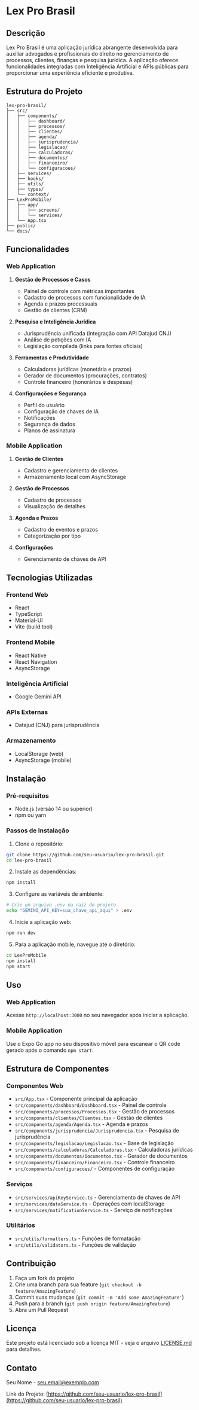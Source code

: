 # Lex Pro Brasil

## Descrição

Lex Pro Brasil é uma aplicação jurídica abrangente desenvolvida para auxiliar advogados e profissionais do direito no gerenciamento de processos, clientes, finanças e pesquisa jurídica. A aplicação oferece funcionalidades integradas com Inteligência Artificial e APIs públicas para proporcionar uma experiência eficiente e produtiva.

## Estrutura do Projeto

```
lex-pro-brasil/
├── src/
│   ├── components/
│   │   ├── dashboard/
│   │   ├── processos/
│   │   ├── clientes/
│   │   ├── agenda/
│   │   ├── jurisprudencia/
│   │   ├── legislacao/
│   │   ├── calculadoras/
│   │   ├── documentos/
│   │   ├── financeiro/
│   │   └── configuracoes/
│   ├── services/
│   ├── hooks/
│   ├── utils/
│   ├── types/
│   └── context/
├── LexProMobile/
│   ├── app/
│   │   ├── screens/
│   │   └── services/
│   └── App.tsx
├── public/
└── docs/
```

## Funcionalidades

### Web Application

1. **Gestão de Processos e Casos**
   - Painel de controle com métricas importantes
   - Cadastro de processos com funcionalidade de IA
   - Agenda e prazos processuais
   - Gestão de clientes (CRM)

2. **Pesquisa e Inteligência Jurídica**
   - Jurisprudência unificada (integração com API Datajud CNJ)
   - Análise de petições com IA
   - Legislação compilada (links para fontes oficiais)

3. **Ferramentas e Produtividade**
   - Calculadoras jurídicas (monetária e prazos)
   - Gerador de documentos (procurações, contratos)
   - Controle financeiro (honorários e despesas)

4. **Configurações e Segurança**
   - Perfil do usuário
   - Configuração de chaves de IA
   - Notificações
   - Segurança de dados
   - Planos de assinatura

### Mobile Application

1. **Gestão de Clientes**
   - Cadastro e gerenciamento de clientes
   - Armazenamento local com AsyncStorage

2. **Gestão de Processos**
   - Cadastro de processos
   - Visualização de detalhes

3. **Agenda e Prazos**
   - Cadastro de eventos e prazos
   - Categorização por tipo

4. **Configurações**
   - Gerenciamento de chaves de API

## Tecnologias Utilizadas

### Frontend Web
- React
- TypeScript
- Material-UI
- Vite (build tool)

### Frontend Mobile
- React Native
- React Navigation
- AsyncStorage

### Inteligência Artificial
- Google Gemini API

### APIs Externas
- Datajud (CNJ) para jurisprudência

### Armazenamento
- LocalStorage (web)
- AsyncStorage (mobile)

## Instalação

### Pré-requisitos
- Node.js (versão 14 ou superior)
- npm ou yarn

### Passos de Instalação

1. Clone o repositório:
```bash
git clone https://github.com/seu-usuario/lex-pro-brasil.git
cd lex-pro-brasil
```

2. Instale as dependências:
```bash
npm install
```

3. Configure as variáveis de ambiente:
```bash
# Crie um arquivo .env na raiz do projeto
echo "GEMINI_API_KEY=sua_chave_api_aqui" > .env
```

4. Inicie a aplicação web:
```bash
npm run dev
```

5. Para a aplicação mobile, navegue até o diretório:
```bash
cd LexProMobile
npm install
npm start
```

## Uso

### Web Application
Acesse `http://localhost:3000` no seu navegador após iniciar a aplicação.

### Mobile Application
Use o Expo Go app no seu dispositivo móvel para escanear o QR code gerado após o comando `npm start`.

## Estrutura de Componentes

### Componentes Web
- `src/App.tsx` - Componente principal da aplicação
- `src/components/dashboard/Dashboard.tsx` - Painel de controle
- `src/components/processos/Processos.tsx` - Gestão de processos
- `src/components/clientes/Clientes.tsx` - Gestão de clientes
- `src/components/agenda/Agenda.tsx` - Agenda e prazos
- `src/components/jurisprudencia/Jurisprudencia.tsx` - Pesquisa de jurisprudência
- `src/components/legislacao/Legislacao.tsx` - Base de legislação
- `src/components/calculadoras/Calculadoras.tsx` - Calculadoras jurídicas
- `src/components/documentos/Documentos.tsx` - Gerador de documentos
- `src/components/financeiro/Financeiro.tsx` - Controle financeiro
- `src/components/configuracoes/` - Componentes de configuração

### Serviços
- `src/services/apiKeyService.ts` - Gerenciamento de chaves de API
- `src/services/dataService.ts` - Operações com localStorage
- `src/services/notificationService.ts` - Serviço de notificações

### Utilitários
- `src/utils/formatters.ts` - Funções de formatação
- `src/utils/validators.ts` - Funções de validação

## Contribuição

1. Faça um fork do projeto
2. Crie uma branch para sua feature (`git checkout -b feature/AmazingFeature`)
3. Commit suas mudanças (`git commit -m 'Add some AmazingFeature'`)
4. Push para a branch (`git push origin feature/AmazingFeature`)
5. Abra um Pull Request

## Licença

Este projeto está licenciado sob a licença MIT - veja o arquivo [LICENSE.md](LICENSE.md) para detalhes.

## Contato

Seu Nome - seu.email@exemplo.com

Link do Projeto: [https://github.com/seu-usuario/lex-pro-brasil](https://github.com/seu-usuario/lex-pro-brasil)